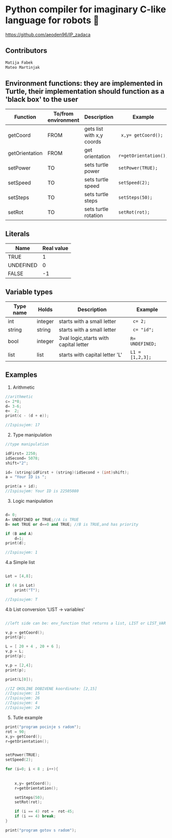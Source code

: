 # Python compiler for imaginary C-like language for robots 🤖

https://github.com/aeoden96/IP_zadaca

## Contributors
```sh
Matija Fabek
Mateo Martinjak 
```
## Environment functions: they are implemented in Turtle,  their implementation should function as a 'black box' to the user 


Function | To/from environment | Description | Example
------------ | ------------- | ------------- | -------------
getCoord | FROM | gets list with x,y coords | ``` x,y= getCoord();```
getOrientation | FROM | get orientation | ``` r=getOrientation();```
setPower | TO | sets turtle power | ```setPower(TRUE); ```
setSpeed | TO | sets turtle speed  | ```setSpeed(2); ```
setSteps | TO | sets turtle steps | ```setSteps(50); ```
setRot | TO | sets turtle rotation | ```setRot(rot); ```

## Literals


Name | Real value
------------ | -------------
TRUE | 1
UNDEFINED | 0
FALSE | -1


## Variable types

Type name | Holds | Description | Example
------------ | ------------- | ------------- | -------------
int | integer | starts with a small letter | ``` c= 2;```
string | string | starts with a small letter | ``` c= "id";```
bool | integer | 3val logic,starts with capital letter | ```R= UNDEFINED; ```
list | list | starts with capital letter 'L' | ```L1 = [1,2,3]; ```



## Examples

1. Arithmetic

```cpp
//arithmetic
c= 2*8;
d= 3-6;
e=  2;
print(c - (d + e));

//Ispisujem: 17
```

2. Type manipulation

```cpp
//type manipulation

idFirst= 2250;
idSecond= 5078;
shift="2";

id= (string)idFirst + (string)(idSecond + (int)shift);
a = "Your ID is ";

print(a + id);
//Ispisujem: Your ID is 22505080
```

3. Logic manipulation

```cpp

d= 0;
A= UNDEFINED or TRUE;//A is TRUE
B= not TRUE or d==0 and TRUE; //B is TRUE,and has priority

if (B and A)
    d=1;
print(d);

//Ispisujem: 1
```

4.a Simple list 
```cpp

Lot = [4,8];

if (4 in Lot)
    print("T");

//Ispisujem: T
```   
4.b List conversion 'LIST -> variables'

```cpp

//left side can be: env_function that returns a list, LIST or LIST_VAR

v,p = getCoord();
print(p);

L = [ 20 + 4 , 20 + 6 ];
v,p = L;
print(p);

v,p = [2,4];
print(p);

print(L[0]);

//IZ OKOLINE DOBIVENE koordinate: [2,15]
//Ispisujem: 15
//Ispisujem: 26
//Ispisujem: 4
//Ispisujem: 24
```

5. Tutle example

```cpp
print("program pocinje s radom");
rot = 90;
x,y= getCoord();
r=getOrientation();


setPower(TRUE);
setSpeed(2);

for (i=0; i < 8 ; i++){
    
    
    x,y= getCoord();
    r=getOrientation();

    setSteps(50);
    setRot(rot);

    if (i == 4) rot =  rot-45;
    if (i == 4) break;
}

print("program gotov s radom");
```
